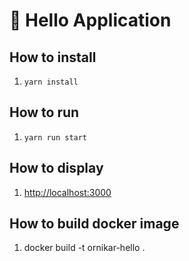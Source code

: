 # 👋 Hello Application

## How to install

1. `yarn install`

## How to run

1. `yarn run start`

## How to display

1. <http://localhost:3000>

## How to build docker image

1. docker build -t ornikar-hello .
